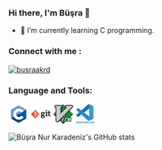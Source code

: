 ### Hi there, I'm Büşra 👋

- 🌱 I’m currently learning C programming.


### Connect with me :
<p align="left">
<a href= "https://www.linkedin.com/in/busranurkaradeniz/"
target="blank"><img align="center"
src="https://unpkg.com/simple-icons@v6/icons/linkedin.svg"
                    alt="busraakrd" height="30" width="30" /></a>
  
 ### Language and Tools:
  <img 
       alt="C" width="40" height="40" src="https://raw.githubusercontent.com/github/explore/f3e22f0dca2be955676bc70d6214b95b13354ee8/topics/c/c.png" />
<img 
     alt="git" width="40" height="40" src="https://github.com/devicons/devicon/blob/master/icons/git/git-original-wordmark.svg" />
<img
     alt="git" width="40" height="40" src="https://raw.githubusercontent.com/github/explore/80688e429a7d4ef2fca1e82350fe8e3517d3494d/topics/vim/vim.png" />
 <img
     alt="git" width="40" height="40" src="https://github.com/devicons/devicon/blob/master/icons/vscode/vscode-original-wordmark.svg" />

  
  
  ![Büşra Nur Karadeniz's GitHub stats](https://github-readme-stats.vercel.app/api?username=busraakrd&show_icons=true&theme=radical)


